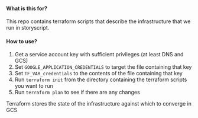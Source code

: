 #### What is this for?

This repo contains terraform scripts that describe the infrastructure that we run in storyscript.

#### How to use?

1. Get a service account key with sufficient privileges (at least DNS and GCS)
2. Set `GOOGLE_APPLICATION_CREDENTIALS` to target the file containing that key
3. Set `TF_VAR_credentials` to the contents of the file containing that key
4. Run `terraform init` from the directory containing the terraform scripts you want to run
5. Run `terraform plan` to see if there are any changes

Terraform stores the state of the infrastructure against which to converge in GCS
